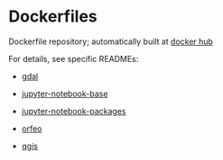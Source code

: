 
# Dockerfiles

Dockerfile repository; automatically built at [docker hub](https://hub.docker.com/u/wessm/)

For details, see specific READMEs:



* [gdal](https://github.com/wessm/Dockerfiles/tree/master/gdal/)

* [jupyter-notebook-base](https://github.com/wessm/Dockerfiles/tree/master/jupyter-notebook-base/)

* [jupyter-notebook-packages](https://github.com/wessm/Dockerfiles/tree/master/jupyter-notebook-packages/)

* [orfeo](https://github.com/wessm/Dockerfiles/tree/master/orfeo/)

* [qgis](https://github.com/wessm/Dockerfiles/tree/master/qgis/)

